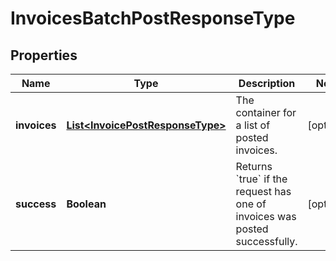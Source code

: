

# InvoicesBatchPostResponseType


## Properties

| Name | Type | Description | Notes |
|------------ | ------------- | ------------- | -------------|
|**invoices** | [**List&lt;InvoicePostResponseType&gt;**](InvoicePostResponseType.md) | The container for a list of posted invoices.  |  [optional] |
|**success** | **Boolean** | Returns &#x60;true&#x60; if the request has one of invoices was posted successfully.  |  [optional] |



